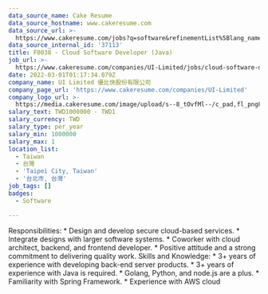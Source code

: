 ```yaml
---
data_source_name: Cake Resume
data_source_hostname: www.cakeresume.com
data_source_url: >-
  https://www.cakeresume.com/jobs?q=software&refinementList%5Blang_name%5D%5B0%5D=English&refinementList%5Bsalary_type%5D=per_year&range%5Bsalary_range%5D%5Bmin%5D=1000000&page=2
data_source_internal_id: '37113'
title: F0038 - Cloud Software Developer (Java)
job_url: >-
  https://www.cakeresume.com/companies/UI-Limited/jobs/cloud-software-developer-java
date: 2022-03-01T01:17:34.079Z
company_name: UI Limited 優比快股份有限公司
company_page_url: 'https://www.cakeresume.com/companies/UI-Limited'
company_logo_url: >-
  https://media.cakeresume.com/image/upload/s--8_tOvfMl--/c_pad,fl_png8,h_200,w_200/v1652866387/xtiubzqy3eub93zondpx.png
salary_text: TWD1000000 - TWD1
salary_currency: TWD
salary_type: per_year
salary_min: 1000000
salary_max: 1
location_list:
  - Taiwan
  - 台灣
  - 'Taipei City, Taiwan'
  - '台北市, 台灣'
job_tags: []
badges:
  - Software

---
```


Responsibilities: * Design and develop secure cloud-based services. * Integrate designs with larger software systems. * Coworker with cloud architect, backend, and frontend developer. * Positive attitude and a strong commitment to delivering quality work. Skills and Knowledge: * 3+ years of experience with developing back-end server products. * 3+ years of experience with Java is required. * Golang, Python, and node.js are a plus. * Familiarity with Spring Framework. * Experience with AWS cloud 